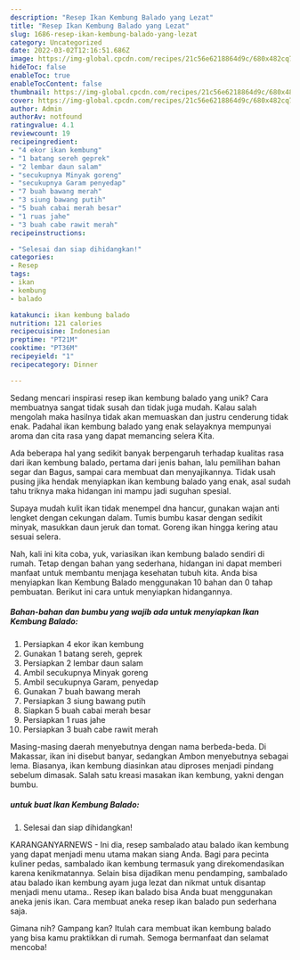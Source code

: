 ```yaml
---
description: "Resep Ikan Kembung Balado yang Lezat"
title: "Resep Ikan Kembung Balado yang Lezat"
slug: 1686-resep-ikan-kembung-balado-yang-lezat
category: Uncategorized
date: 2022-03-02T12:16:51.686Z
image: https://img-global.cpcdn.com/recipes/21c56e6218864d9c/680x482cq70/ikan-kembung-balado-foto-resep-utama.jpg
hideToc: false
enableToc: true
enableTocContent: false
thumbnail: https://img-global.cpcdn.com/recipes/21c56e6218864d9c/680x482cq70/ikan-kembung-balado-foto-resep-utama.jpg
cover: https://img-global.cpcdn.com/recipes/21c56e6218864d9c/680x482cq70/ikan-kembung-balado-foto-resep-utama.jpg
author: Admin
authorAv: notfound
ratingvalue: 4.1
reviewcount: 19
recipeingredient:
- "4 ekor ikan kembung"
- "1 batang sereh geprek"
- "2 lembar daun salam"
- "secukupnya Minyak goreng"
- "secukupnya Garam penyedap"
- "7 buah bawang merah"
- "3 siung bawang putih"
- "5 buah cabai merah besar"
- "1 ruas jahe"
- "3 buah cabe rawit merah"
recipeinstructions:

- "Selesai dan siap dihidangkan!"
categories:
- Resep
tags:
- ikan
- kembung
- balado

katakunci: ikan kembung balado 
nutrition: 121 calories
recipecuisine: Indonesian
preptime: "PT21M"
cooktime: "PT36M"
recipeyield: "1"
recipecategory: Dinner

---
```





Sedang mencari inspirasi resep ikan kembung balado yang unik? Cara membuatnya sangat tidak susah dan tidak juga mudah. Kalau salah mengolah maka hasilnya tidak akan memuaskan dan justru cenderung tidak enak. Padahal ikan kembung balado yang enak selayaknya mempunyai aroma dan cita rasa yang dapat memancing selera Kita.





Ada beberapa hal yang sedikit banyak berpengaruh terhadap kualitas rasa dari ikan kembung balado, pertama dari jenis bahan, lalu pemilihan bahan segar dan Bagus, sampai cara membuat dan menyajikannya. Tidak usah pusing jika hendak menyiapkan ikan kembung balado yang enak,      asal sudah tahu triknya maka hidangan ini mampu jadi suguhan spesial.














Supaya mudah kulit ikan tidak menempel dna hancur, gunakan wajan anti lengket dengan cekungan dalam. Tumis bumbu kasar dengan sedikit minyak, masukkan daun jeruk dan tomat. Goreng ikan hingga kering atau sesuai selera.






Nah, kali ini kita coba, yuk, variasikan ikan kembung balado sendiri di rumah. Tetap dengan bahan yang sederhana, hidangan ini dapat memberi manfaat untuk membantu menjaga kesehatan tubuh kita. Anda bisa menyiapkan Ikan Kembung Balado menggunakan 10 bahan dan 0 tahap pembuatan. Berikut ini cara untuk menyiapkan hidangannya.

<!--inarticleads1-->

##### Bahan-bahan dan bumbu yang wajib ada untuk menyiapkan Ikan Kembung Balado:

1. Persiapkan 4 ekor ikan kembung
1. Gunakan 1 batang sereh, geprek
1. Persiapkan 2 lembar daun salam
1. Ambil secukupnya Minyak goreng
1. Ambil secukupnya Garam, penyedap
1. Gunakan 7 buah bawang merah
1. Persiapkan 3 siung bawang putih
1. Siapkan 5 buah cabai merah besar
1. Persiapkan 1 ruas jahe
1. Persiapkan 3 buah cabe rawit merah


Masing-masing daerah menyebutnya dengan nama berbeda-beda. Di Makassar, ikan ini disebut banyar, sedangkan Ambon menyebutnya sebagai lema. Biasanya, ikan kembung diasinkan atau diproses menjadi pindang sebelum dimasak. Salah satu kreasi masakan ikan kembung, yakni dengan bumbu. 

<!--inarticleads2-->

#####  untuk buat Ikan Kembung Balado:


1. Selesai dan siap dihidangkan!

KARANGANYARNEWS - Ini dia, resep sambalado atau balado ikan kembung yang dapat menjadi menu utama makan siang Anda. Bagi para pecinta kuliner pedas, sambalado ikan kembung termasuk yang direkomendasikan karena kenikmatannya. Selain bisa dijadikan menu pendamping, sambalado atau balado ikan kembung ayam juga lezat dan nikmat untuk disantap menjadi menu utama.. Resep ikan balado bisa Anda buat menggunakan aneka jenis ikan. Cara membuat aneka resep ikan balado pun sederhana saja. 

Gimana nih? Gampang kan? Itulah cara membuat ikan kembung balado yang bisa kamu praktikkan di rumah. Semoga bermanfaat dan selamat mencoba!
